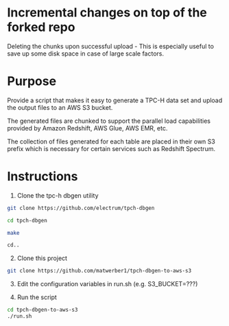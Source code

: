 # Incremental changes on top of the forked repo
Deleting the chunks upon successful upload - This is especially useful to save up some disk space in case of large scale factors.

# Purpose

Provide a script that makes it easy to generate a TPC-H data set and upload the output files to an AWS S3 bucket. 

The generated files are chunked to support the parallel load capabilities provided by Amazon Redshift, AWS Glue, AWS EMR, etc. 

The collection of files generated for each table are placed in their own S3 prefix which is necessary for certain services such as Redshift Spectrum. 

# Instructions

1. Clone the tpc-h dbgen utility

```sh
git clone https://github.com/electrum/tpch-dbgen

cd tpch-dbgen

make

cd..
```

2. Clone this project

```sh
git clone https://github.com/matwerber1/tpch-dbgen-to-aws-s3
```

3. Edit the configuration variables in run.sh (e.g. S3_BUCKET=???)

4. Run the script

```sh
cd tpch-dbgen-to-aws-s3
./run.sh
```
